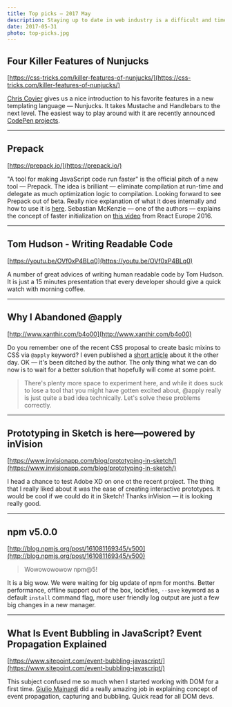 ```yaml
---
title: Top picks — 2017 May
description: Staying up to date in web industry is a difficult and time consuming task. I would like to share with you my top finds from the past month.
date: 2017-05-31
photo: top-picks.jpg
---
```


## Four Killer Features of Nunjucks

[https://css-tricks.com/killer-features-of-nunjucks/](https://css-tricks.com/killer-features-of-nunjucks/)

[Chris Coyier](https://twitter.com/chriscoyier) gives us a nice introduction to his favorite features in a new templating language — Nunjucks. It takes Mustache and Handlebars to the next level. The easiest way to play around with it are recently announced [CodePen projects](https://codepen.io/pro/projects).

- - -

## Prepack

[https://prepack.io/](https://prepack.io/)

"A tool for making JavaScript code run faster" is the official pitch of a new tool — Prepack. The idea is brilliant — eliminate compilation at run-time and delegate as much optimization logic to compilation. Looking forward to see Prepack out of beta. Really nice explanation of what it does internally and how to use it is [here](https://hackernoon.com/facebooks-prepack-the-next-killer-in-the-javascript-zone-d932556ffd8c). Sebastian McKenzie — one of the authors — explains the concept of faster initialization on [this video](https://youtu.be/xbZzahWakGs) from React Europe 2016.

- - -

## Tom Hudson - Writing Readable Code

[https://youtu.be/OVf0xP4BLq0](https://youtu.be/OVf0xP4BLq0)

A number of great advices of writing human readable code by Tom Hudson. It is just a 15 minutes presentation that every developer should give a quick watch with morning coffee.

- - -

## Why I Abandoned @apply

[http://www.xanthir.com/b4o00](http://www.xanthir.com/b4o00)

Do you remember one of the recent CSS proposal to create basic mixins to CSS via `@apply` keyword? I even published a [short article](https://pawelgrzybek.com/css-mixins-with-apply-rule/) about it the other day. OK — it's been ditched by the author. The only thing what we can do now is to wait for a better solution that hopefully will come at some point.

> There's plenty more space to experiment here, and while it does suck to lose a tool that you might have gotten excited about, @apply really is just quite a bad idea technically. Let's solve these problems correctly. 

- - -

## Prototyping in Sketch is here—powered by inVision

[https://www.invisionapp.com/blog/prototyping-in-sketch/](https://www.invisionapp.com/blog/prototyping-in-sketch/)

I head a chance to test Adobe XD on one ot the recent project. The thing that I really liked about it was the ease of creating interactive prototypes. It would be cool if we could do it in Sketch! Thanks inVision — it is looking really good.

- - -

## npm v5.0.0

[http://blog.npmjs.org/post/161081169345/v500](http://blog.npmjs.org/post/161081169345/v500)

> Wowowowowow npm@5!

It is a big wow. We were waiting for big update of npm for months. Better performance, offline support out of the box, lockfiles, `--save` keyword as a default `install` command flag, more user friendly log output are just a few big changes in a new manager.

- - -

## What Is Event Bubbling in JavaScript? Event Propagation Explained

[https://www.sitepoint.com/event-bubbling-javascript/](https://www.sitepoint.com/event-bubbling-javascript/)

This subject confused me so much when I started working with DOM for a first time. [Giulio Mainardi](https://twitter.com/mgiulio) did a really amazing job in explaining concept of event propagation, capturing and bubbling. Quick read for all DOM devs.

